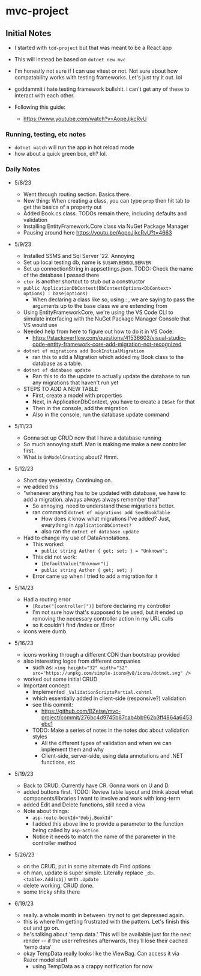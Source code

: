 # mvc-project

## Initial Notes

-  I started with `tdd-project` but that was meant to be a React app
-  This will instead be based on `dotnet new mvc`

-  I'm honestly not sure if I can use vitest or not.  Not sure about how compatability works with testing frameworks.  Let's just try it out.  lol
-  goddammit i hate testing framework bullshit.  i can't get any of these to interact with each other.

- Following this guide:
    - https://www.youtube.com/watch?v=AopeJjkcRvU

### Running, testing, etc notes
-  `dotnet watch` will run the app in hot reload mode
-  how about a quick green box, eh?  lol.


### Daily Notes

- 5/8/23
    - Went through routing section.  Basics there.
    - New thing:  When creating a class, you can type `prop` then hit tab to get the basics of a property out
    - Added Book.cs class.  TODOs remain there, including defaults and validation
    - Installing EntityFramework.Core class via NuGet Package Manager
    - Pausing around here https://youtu.be/AopeJjkcRvU?t=4663

- 5/9/23
    - Installed SSMS and Sql Server '22.  Annoying
    - Set up local testing db, name is `SUSAN\BENSQLSERVER`
    - Set up connectionString in appsettings.json.  TODO:  Check the name of the database I passed there
    - `ctor` is another shortcut to stub out a constructor
    - `public ApplicationDbContext(DbContextOptions<DbContext> options) : base(options)`
        - When declaring a class like so, using : , we are saying to pass the arguments up to the base class we are extending from
    - Using EntityFrameworkCore, we're using the VS Code CLI to simulate interfacing with the NuGet Package Manager Console that VS would use
    - Needed help from here to figure out how to do it in VS Code:
        - https://stackoverflow.com/questions/41536603/visual-studio-code-entity-framework-core-add-migration-not-recognized
    - `dotnet ef migrations add BookInitialMigration`
        - ran this to add a Migration which added my Book class to the database as a table.
    - `dotnet ef database update`
        - Ran this to do the update to actually update the database to run any migrations that haven't run yet
    - STEPS TO ADD A NEW TABLE
        - First, create a model with properties
        - Next, in ApplicationDbContext, you have to create a `DbSet` for that
        - Then in the console, add the migration
        - Also in the console, run the database update command

- 5/11/23
    - Gonna set up CRUD now that I have a database running
    - So much annoying stuff.  Man is making me make a new controller first.
    - What is `OnModelCreating` about?  Hmm.

- 5/12/23
    - Short day yesterday.  Continuing on.
    - we added this `
    - "whenever anything has to be updated with database, we have to add a migration.  always always always remember that"
        - So annoying.  need to understand these migrations better.
        - ran command `dotnet ef migrations add SeedBookTable`
            - How does it know what migrations I've added?  Just, everything in `ApplicationDbContext?`
            - also ran the `dotnet ef database update`
    - Had to change my use of DataAnnotations.  
        - This worked:  
            - `public string Author { get; set; } = "Unknown";`
        - This did not work: 
            - `[DefaultValue("Unknown")]`
            - `public string Author { get; set; }`
        - Error came up when I tried to add a migration for it

- 5/14/23
    - Had a routing error
        - `[Route("[controller]")]` before declaring my controller
        - I'm not sure how that's supposed to be used, but it ended up removing the necessary controller action in my URL calls
        - so it couldn't find /Index or /Error
    - icons were dumb

- 5/16/23
    - icons working through a different CDN than bootstrap provided
    - also interesting logos from different companies
        - such as: `<img height="32" width="32" src="https://unpkg.com/simple-icons@v8/icons/dotnet.svg" />`
    - worked out some initial CRUD
    - Important concept:
        - Implemented `_ValidationScriptsPartial.cshtml`
        - which essentially added in client-side (responsive?) validation
        - see this commit:
            - https://github.com/BZeise/mvc-project/commit/276bc4d9745b87cab4bb962b3ff4864a6453ebc1
        - TODO:  Make a series of notes in the notes doc about validation styles
            - All the different types of validation and when we can implement them and why
            - Client-side, server-side, using data annotations and .NET functions, etc

- 5/19/23
    - Back to CRUD.  Currently have CR.  Gonna work on U and D.
    - added buttons first.  TODO:  Review table layout and think about what components/libraries I want to involve and work with long-term
    - added Edit and Delete functions, still need a view
    - Note about things:
        - `asp-route-bookId="@obj.BookId"`
        -   I added this above line to provide a parameter to the function being called by `asp-action`
        - Notice it needs to match the name of the parameter in the controller method

- 5/26/23
    - on the CRUD, put in some alternate db Find options
    - oh man, update is super simple.  Literally replace `_db.<table>.Add(obj)` with `.Update`
    - delete working, CRUD done.
    - some tricky shits there

- 6/19/23
    - really.  a whole month in between.  try not to get depressed again.
    - this is where I'm getting frustrated with the pattern.  Let's finish this out and go on.
    - he's talking about 'temp data.'  This will be available just for the next render -- if the user refreshes afterwards, they'll lose their cached 'temp data'
    - okay TempData really looks like the ViewBag.  Can access it via Razor model stuff
        - using TempData as a crappy notification for now
